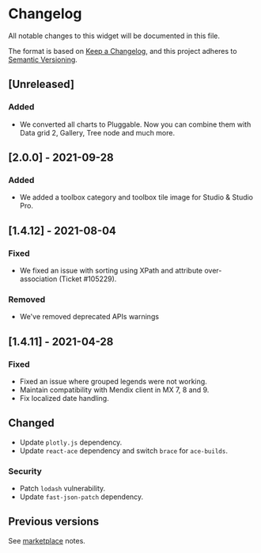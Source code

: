 # Changelog
All notable changes to this widget will be documented in this file.

The format is based on [Keep a Changelog](https://keepachangelog.com/en/1.0.0/), and this project adheres to [Semantic Versioning](https://semver.org/spec/v2.0.0.html).

## [Unreleased]

### Added
- We converted all charts to Pluggable. Now you can combine them with Data grid 2, Gallery, Tree node and much more.

## [2.0.0] - 2021-09-28

### Added
- We added a toolbox category and toolbox tile image for Studio & Studio Pro.

## [1.4.12] - 2021-08-04

### Fixed
- We fixed an issue with sorting using XPath and attribute over-association (Ticket #105229).

### Removed
- We've removed deprecated APIs warnings

## [1.4.11] - 2021-04-28
### Fixed
- Fixed an issue where grouped legends were not working.
- Maintain compatibility with Mendix client in MX 7, 8 and 9.
- Fix localized date handling.

## Changed
- Update `plotly.js` dependency.
- Update `react-ace` dependency and switch `brace` for `ace-builds`.

### Security
- Patch `lodash` vulnerability.
- Update `fast-json-patch` dependency.

## Previous versions

See [marketplace](https://marketplace.mendix.com/link/component/105695) notes.
